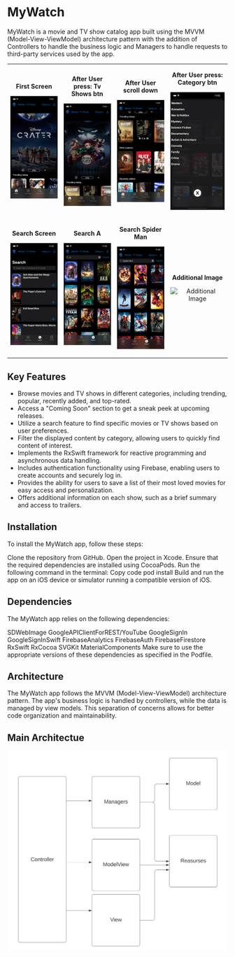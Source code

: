 # MyWatch

MyWatch is a movie and TV show catalog app built using the MVVM (Model-View-ViewModel) architecture pattern with the addition of Controllers to handle the business logic and Managers to handle requests to third-party services used by the app. 

<table>
  <tr>
    <td align="center">
      <p><strong>First Screen</strong></p>
      <p><img src="/FirstScreen.png" alt="First Screen" width="300"></p>
    </td>
    <td align="center">
      <p><strong>After User press: Tv Shows btn</strong></p>
      <p><img src="/FirstScreenTV.png" alt="First Screen TV" width="300"></p>
    </td>
    <td align="center">
      <p><strong>After User scroll down</strong></p>
      <p><img src="/ScrollDown.png" alt="Scroll Down" width="300"></p>
    </td>
    <td align="center">
      <p><strong>After User press: Category btn</strong></p>
      <p><img src="/Category.png" alt="Category" width="300"></p>
    </td>
  </tr>
  <tr>
    <td align="center">
      <p><strong>Search Screen</strong></p>
      <p><img src="/Search.png" alt="Search Screen" width="300"></p>
    </td>
    <td align="center">
      <p><strong>Search A</strong></p>
      <p><img src="/SearchA.png" alt="Search A" width="300"></p>
    </td>
    <td align="center">
      <p><strong>Search Spider Man</strong></p>
      <p><img src="/SearchSpiderMan.png" alt="Search Spider Man" width="300"></p>
    </td>
    <td align="center">
      <p><strong>Additional Image</strong></p>
      <p><img src="/AdditionalImage.png" alt="Additional Image" width="300"></p>
    </td>
  </tr>
</table>


## Key Features

* Browse movies and TV shows in different categories, including trending, popular, recently added, and top-rated.
* Access a "Coming Soon" section to get a sneak peek at upcoming releases.
* Utilize a search feature to find specific movies or TV shows based on user preferences.
* Filter the displayed content by category, allowing users to quickly find content of interest.
* Implements the RxSwift framework for reactive programming and asynchronous data handling.
* Includes authentication functionality using Firebase, enabling users to create accounts and securely log in.
* Provides the ability for users to save a list of their most loved movies for easy access and personalization.
* Offers additional information on each show, such as a brief summary and access to trailers.
  
## Installation
To install the MyWatch app, follow these steps:

Clone the repository from GitHub.
Open the project in Xcode.
Ensure that the required dependencies are installed using CocoaPods. Run the following command in the terminal:
Copy code
pod install
Build and run the app on an iOS device or simulator running a compatible version of iOS.

## Dependencies
The MyWatch app relies on the following dependencies:

SDWebImage
GoogleAPIClientForREST/YouTube
GoogleSignIn
GoogleSignInSwift
FirebaseAnalytics
FirebaseAuth
FirebaseFirestore
RxSwift
RxCocoa
SVGKit
MaterialComponents
Make sure to use the appropriate versions of these dependencies as specified in the Podfile.

## Architecture

The MyWatch app follows the MVVM (Model-View-ViewModel) architecture pattern. The app's business logic is handled by controllers, while the data is managed by view models. This separation of concerns allows for better code organization and maintainability.

## Main Architectue

![Alt Text](/architecturalPattern.svg)
